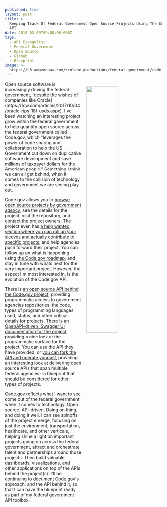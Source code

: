 ```yaml
---
published: true
layout: post
title: >-
  Keeping Track Of Federal Government Open Source Projects Using The Code.gov
  API
date: 2018-03-09T09:00:00.000Z
tags:
  - API Evangelist
  - Federal Government
  - Open Source
  - Github
  - Blueprint
image: >-
  https://s3.amazonaws.com/kinlane-productions/federal-government/code-gov/code-gov-screenshot.png
---
```

<p><img src="{{ page.image }}" width="45%" align="right" style="padding: 15px;" /></p>Open source software is increasingly driving the federal government, [despite the wishes of companies like Oracle](https://fcw.com/articles/2017/10/04/oracle-rips-18f-usds.aspx). I've been watching an interesting project grow within the federal government to help quantify open source across the federal government called Code.gov, which "leverages the power of code sharing and collaboration to help the US Government cut down on duplicative software development and save millions of taxpayer dollars for the American people." Something I think we can all get behind, when it comes to the collision of technology and government we are seeing play out.

Code.gov allows you to [browse open source projects by government agency](https://code.gov/#/explore-code), see the details for the project, visit the repository, and contact the project owners. The project even has [a help wanted section where you can roll up your sleeves and actually contribute to specific projects](https://code.gov/#/help-wanted), and help agencies push forward their project. You can follow up on what is happening using [the Code.gov roadmap](https://code.gov/#/roadmap), and stay in tune with whats next for the very important project. However, the aspect I'm most interested in, is the evolution of the Code.gov API.

There is [an open source API behind the Code.gov project](https://github.com/GSA/code-gov-api), providing programmatic access to government agencies repositories, the code, types of programming languages used, status, and other critical details for projects. There is [an OpenAPI-driven, Swagger UI documentation for the project](https://api.code.gov/docs/), providing a nice look at the programmatic surface for the project. You can use the API they have provided, or [you can fork the API and operate yourself](https://github.com/GSA/code-gov-api), providing an interesting look at delivering open source APIs that span multiple federal agencies--a blueprint that should be considered for other types of projects.

Code.gov reflects what I want to see come out of the federal government when it comes to technology. Open source. API-driven. Doing on thing, and doing it well. I can see spinoffs of the project emerge, focusing on just the environment, transportation, healthcare, and other verticals, helping shine a light on important projects going on across the federal government, attract and orchestrate talent and partnerships around those projects. Then build valuable dashboards, visualizations, and other applications on top of the APIs behind the project(s). I'll be continuing to document Code.gov's approach, and the API behind it, so that I can have the blueprint ready as part of my federal government API toolbox.
